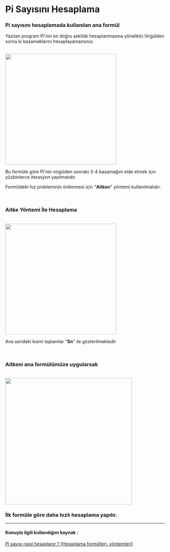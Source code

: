 # Pi Sayısını Hesaplama

<h3>Pi sayısını hesaplamada kullanılan ana formül</h3>
<p>Yazılan program Pi'nin en doğru şekilde hesaplanmasına yöneliktir.Virgülden sonra ki basamaklarını hesaplayamazsınız.</p>
<br> 
<img width="350" src="https://www.matematiktutkusu.com/forum/ekstra/matimage/matematiktutkusuleibniz.jpg">
<p>Bu formüle göre Pi'nin virgülden sonraki 3-4 basamağını elde etmek için yüzbinlerce iterasyon yapılmalıdır.</p>
<p>Formüldeki hız probleminin önlenmesi için "<b>Aitken</b>" yöntemi kullanılmalıdır.</p> 
<br>

<h3>Aitke Yöntemi İle Hesaplama</h3>
<br>
<img src="https://www.matematiktutkusu.com/forum/ekstra/matimage/matematiktutkusuaitken.jpg" width="350">

<p>Ana serideki kısmi toplamlar "<b>Sn</b>" ile gösterilmektedir</p>
<br>

<h3>Aitkeni ana formülümüze uygularsak</h3>
<br>

<img src="https://www.matematiktutkusu.com/forum/ekstra/matimage/matematiktutkusuaitkenc.jpg" width="400">
<br>
<h3>İlk formüle göre daha hızlı hesaplama yapılır.</h3>
<hr>
<h4>Konuyla ilgili kullandığım kaynak : </h4><a href="https://matematiktutkusu.com/forum/matematik-arsivi/119-pi-sayisi-nasil-hesaplanir-hesaplama-formulleri-yontemleri.html">Pi sayısı nasıl hesaplanır ? [Hesaplama formülleri, yöntemleri]</a>
